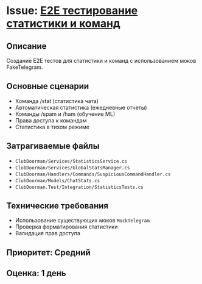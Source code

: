 # Issue: [E2E тестирование статистики и команд](https://github.com/momai/ClubDoorman/issues/65)

## Описание
Создание E2E тестов для статистики и команд с использованием моков FakeTelegram.

## Основные сценарии
- Команда /stat (статистика чата)
- Автоматическая статистика (ежедневные отчеты)
- Команды /spam и /ham (обучение ML)
- Права доступа к командам
- Статистика в тихом режиме

## Затрагиваемые файлы
- `ClubDoorman/Services/StatisticsService.cs`
- `ClubDoorman/Services/GlobalStatsManager.cs`
- `ClubDoorman/Handlers/Commands/SuspiciousCommandHandler.cs`
- `ClubDoorman/Models/ChatStats.cs`
- `ClubDoorman.Test/Integration/StatisticsTests.cs`

## Технические требования
- Использование существующих моков `MockTelegram`
- Проверка форматирования статистики
- Валидация прав доступа

## Приоритет: Средний
## Оценка: 1 день 
